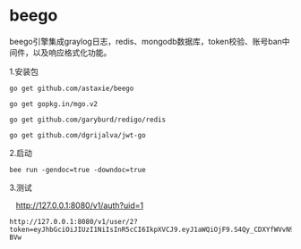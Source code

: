 # beego
beego引擎集成graylog日志，redis、mongodb数据库，token校验、账号ban中间件，以及响应格式化功能。

1.安装包

    go get github.com/astaxie/beego

    go get gopkg.in/mgo.v2

    go get github.com/garyburd/redigo/redis

    go get github.com/dgrijalva/jwt-go

2.启动

    bee run -gendoc=true -downdoc=true
    
3.测试

    http://127.0.0.1:8080/v1/auth?uid=1
    
    http://127.0.0.1:8080/v1/user/2?token=eyJhbGciOiJIUzI1NiIsInR5cCI6IkpXVCJ9.eyJ1aWQiOjF9.S4Qy_CDXYfWVvN9IHowtVHyemPaff3yjnqNfTVe-BVw
